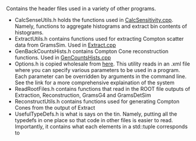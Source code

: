 Contains the header files used in a variety of other programs.

* CalcSenseUtils.h holds the functions used in [CalcSensitivity.cpp](../../Source/CalculateSensitivity.cpp). Namely, functions to aggregate histograms and extract bin contents of histograms.
* ExtractUtils.h contains functions used for extracting Compton scatter data from GramsSim. Used in [Extract.cpp](../Extraction/Extract.cpp)
* GenBackCountsHists.h contains Compton Cone reconstruction functions. Used in [GenCountsHists.cpp](../GenCountsHists/GenCountsHists.cpp)
* Options.h is copied wholesale from [here](https://github.com/wgseligman/GramsSim/tree/master/util). This utility reads in an .xml file where you can specify various parameters to be used in a program. Each parameter can be overridden by arguments in the command line. See the link for a more comprehensive explaination of the system
* ReadRootFiles.h contains functions that read in the ROOT file outputs of Extraction, Reconstruction, GramsG4 and GramsDetSim
* ReconstructUtils.h contains functions used for generating Compton Cones from the output of Extract
* UsefulTypeDefs.h is what is says on the tin. Namely, putting all the typedefs in one place so that code in other files is easier to read. Importantly, it contains what each elements in a std::tuple corresponds to